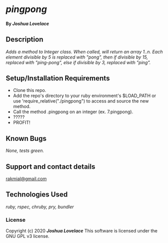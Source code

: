 
# _pingpong_
#### By _**Joshua Lovelace**_

## Description

_Adds a method to Integer class. When called, will return an array 1..n. Each element divisible by 5 is replaced with "pong", then if divisible by 15, replaced with "ping-pong", else if divisible by 3, replaced with "ping"._

## Setup/Installation Requirements

* Clone this repo.
* Add the repo's directory to your ruby environment's $LOAD_PATH or use 'require_relative("./pingpong") to access and source the new method.
* Call the method .pingpong on an integer (ex. 7.pingpong).
* ?????
* PROFIT!

## Known Bugs

_None, tests green._

## Support and contact details

rakmial@gmail.com

## Technologies Used

_ruby, rspec, chruby, pry, bundler_

### License

Copyright (c) 2020 **_Joshua Lovelace_**
This software is licensed under the GNU GPL v3 license.